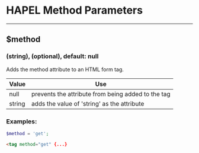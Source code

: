 # HAPEL Method Parameters

---

## $method
### (string), (optional), default: null

Adds the method attribute to an HTML form tag.


| Value  | Use                                                |
|--------|----------------------------------------------------|
| null   | prevents the attribute from being added to the tag |
| string | adds the value of 'string' as the attribute        |


### Examples:

```php
$method = 'get';
```
```html
<tag method="get" {...}
```